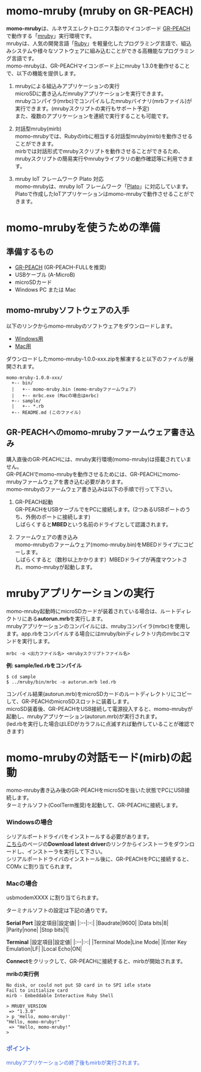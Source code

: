 # momo-mruby (mruby on GR-PEACH)

**momo-mruby**は、ルネサスエレクトロニクス製のマイコンボード [GR-PEACH](http://gadget.renesas.com/ja/product/peach.html) で動作する「[mruby](http://mruby.org/)」実行環境です。  
mrubyは、人気の開発言語「[Ruby](https://www.ruby-lang.org/)」を軽量化したプログラミング言語で、組込みシステムや様々なソフトウェアに組み込むことができる高機能なプログラミング言語です。  
momo-mrubyは、GR-PEACHマイコンボード上にmruby 1.3.0を動作せることで、以下の機能を提供します。

1. mrubyによる組込みアプリケーションの実行  
microSDに書き込んだmrubyアプリケーションを実行できます。  
mrubyコンパイラ(mrbc)でコンパイルしたmrubyバイナリ(mrbファイル)が実行できます。(mrubyスクリプトの実行もサポート予定)  
また、複数のアプリケーションを連続で実行することも可能です。

3. 対話型mruby(mirb)  
momo-mrubyでは、Rubyのirbに相当する対話型mruby(mirb)を動作させることができます。  
mirbでは対話形式でmrubyスクリプトを動作させることができるため、mrubyスクリプトの簡易実行やmrubyライブラリの動作確認等に利用できます。

3. mruby IoT フレームワーク Plato 対応  
momo-mrubyは、mruby IoT フレームワーク「[Plato](http://plato.click)」に対応しています。Platoで作成したIoTアプリケーションはmomo-mrubyで動作させることができます。


# momo-mrubyを使うための準備

## 準備するもの

- [GR-PEACH](http://gadget.renesas.com/ja/product/peach.html) (GR-PEACH-FULLを推奨)
- USBケーブル (A-MicroB)
- microSDカード
- Windows PC または Mac


## momo-mrubyソフトウェアの入手

以下のリンクからmomo-mrubyのソフトウェアをダウンロードします。

- [Windows用](https://github.com/mimaki/momo-mruby-bin/archive/1.0.0-win.zip)
- [Mac用](https://github.com/mimaki/momo-mruby-bin/archive/1.0.0-mac.zip)

ダウンロードしたmomo-mruby-1.0.0-xxx.zipを解凍すると以下のファイルが展開されます。

```
momo-mruby-1.0.0-xxx/
  +-- bin/
  |   +-- momo-mruby.bin (momo-mrubyファームウェア)
  |   +-- mrbc.exe (Macの場合はmrbc)
  +-- sample/
  |   +-- *.rb
  +-- README.md (このファイル)
```


## GR-PEACHへのmomo-mrubyファームウェア書き込み

購入直後のGR-PEACHには、mruby実行環境(momo-mruby)は搭載されていません。  
GR-PEACHでmomo-mrubyを動作させるためには、GR-PEACHにmomo-mrubyファームウェアを書き込む必要があります。  
momo-mrubyのファームウェア書き込みは以下の手順で行って下さい。


1. GR-PEACH起動  
GR-PEACHをUSBケーブルでをPCに接続します。(2つあるUSBポートのうち、外側のポートに接続します)  
しばらくすると**MBED**という名前のドライブとして認識されます。

2. ファームウェアの書き込み  
momo-mrubyのファームウェア(momo-mruby.bin)をMBEDドライブにコピーします。  
しばらくすると（数秒以上かかります）MBEDドライブが再度マウントされ、momo-mrubyが起動します。


# mrubyアプリケーションの実行

momo-mruby起動時にmicroSDカードが装着されている場合は、ルートディレクトリにある**autorun.mrb**を実行します。  
mrubyアプリケーションのコンパイルには、mrubyコンパイラ(mrbc)を使用します。app.rbをコンパイルする場合にはmruby/binディレクトリ内のmrbcコマンドを実行します。

```
mrbc -o <出力ファイル名> <mrubyスクリプトファイル名>
```

**例: sample/led.rbをコンパイル**
```
$ cd sample
$ ../mruby/bin/mrbc -o autorun.mrb led.rb
```

コンパイル結果(autorun.mrb)をmicroSDカードのルートディレクトリにコピーして、GR-PEACHのmicroSDスロットに装着します。  
microSD装着後、GR-PEACHをUSB接続して電源投入すると、momo-mrubyが起動し、mrubyアプリケーション(autorun.mrb)が実行されます。  
(led.rbを実行した場合はLEDがカラフルに点滅すれば動作していることが確認できます)


# momo-mrubyの対話モード(mirb)の起動

momo-mruby書き込み後のGR-PEACHをmicroSDを抜いた状態でPCにUSB接続します。  
ターミナルソフト(CoolTerm推奨)を起動して、GR-PEACHに接続します。

### Windowsの場合  
シリアルポートドライバをインストールする必要があります。  
[こちら](https://developer.mbed.org/handbook/Windows-serial-configuration)のページの**Download latest driver**のリンクからインストーラをダウンロードし、インストーラを実行して下さい。  
シリアルポートドライバのインストール後に、GR-PEACHをPCに接続すると、COMx に割り当てられます。

### Macの場合  
usbmodemXXXX に割り当てられます。

ターミナルソフトの設定は下記の通りです。

**Serial Port**
|設定項目|設定値|
|:--|:-:|
|Baudrate|9600|
|Data bits|8|
|Parity|none|
|Stop bits|1|

**Terminal**
|設定項目|設定値|
|:--|:-:|
|Terminal Mode|Line Mode|
|Enter Key Emulation|LF|
|Local Echo|ON|

**Connect**をクリックして、GR-PEACHに接続すると、mirbが開始されます。

**mribの実行例**
```
No disk, or could not put SD card in to SPI idle state
Fail to initialize card
mirb - Embeddable Interactive Ruby Shell

> MRUBY_VERSION
 => "1.3.0"
> p 'Hello, momo-mruby!'
"Hello, momo-mruby!"
 => "Hello, momo-mruby!"
> 
```

<font color="RoyalBlue">

### ポイント  
mrubyアプリケーションの終了後もmirbが実行されます。  

</font>

